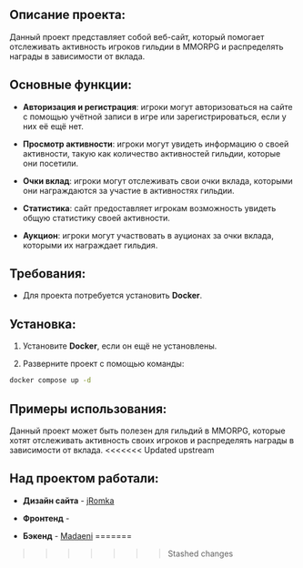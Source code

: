 ## Описание проекта:

Данный проект представляет собой веб-сайт, который помогает отслеживать активность игроков гильдии в MMORPG и распределять награды в зависимости от вклада.

## Основные функции:

* **Авторизация и регистрация**: игроки могут авторизоваться на сайте с помощью учётной записи в игре или зарегистрироваться, если у них её ещё нет.

* **Просмотр активности**: игроки могут увидеть информацию о своей активности, такую как количество активностей гильдии, которые они посетили.

* **Очки вклад**: игроки могут отслеживать свои очки вклада, которыми они награждаются за участие в активностях гильдии.

* **Статистика**: сайт предоставляет игрокам возможность увидеть общую статистику своей активности.

* **Аукцион**: игроки могут участвовать в ауционах за очки вклада, которыми их награждает гильдия.

## Требования:

* Для проекта потребуется установить **Docker**.

## Установка:

1. Установите **Docker**, если он ещё не установлены.

2. Разверните проект с помощью команды:

```bash
docker compose up -d
```

## Примеры использования:

Данный проект может быть полезен для гильдий в MMORPG, которые хотят отслеживать активность своих игроков и распределять награды в зависимости от вклада.
<<<<<<< Updated upstream

## Над проектом работали:

* **Дизайн сайта** - [jRomka](https://t.me/sredindsgn)

* **Фронтенд** - 

* **Бэкенд** - [Madaeni](https://github.com/Madaeni)
=======
>>>>>>> Stashed changes
